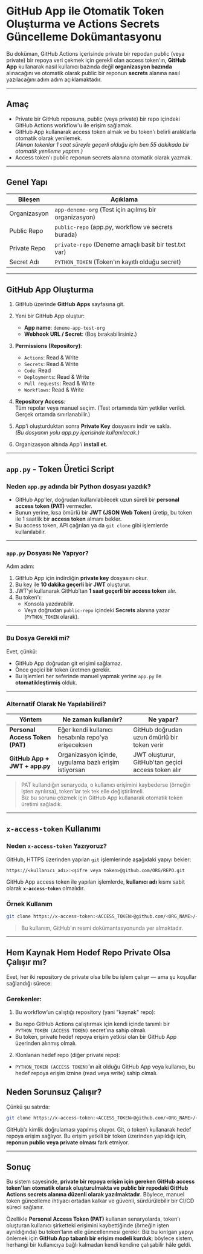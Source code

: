 # GitHub App ile Otomatik Token Oluşturma ve Actions Secrets Güncelleme Dokümantasyonu

Bu doküman, GitHub Actions içerisinde private bir repodan public (veya private) bir repoya veri çekmek için gerekli olan access token'ın, **GitHub App** kullanarak nasıl kullanıcı bazında değil **organizasyon bazında** alınacağını ve otomatik olarak public bir reponun **secrets** alanına nasıl yazılacağını adım adım açıklamaktadır.

---

## Amaç

- Private bir GitHub reposuna, public (veya private) bir repo içindeki GitHub Actions workflow'u ile erişim sağlamak.  
- GitHub App kullanarak access token almak ve bu token'ı belirli aralıklarla otomatik olarak yenilemek.  
  _(Alınan tokenlar 1 saat süreyle geçerli olduğu için ben 55 dakikada bir otomatik yenileme yaptım.)_  
- Access token'ı public reponun secrets alanına otomatik olarak yazmak.

---

## Genel Yapı

| Bileşen        | Açıklama                                           |
| -------------- | -------------------------------------------------- |
| Organizasyon   | `app-deneme-org` (Test için açılmış bir organizasyon) |
| Public Repo    | `public-repo` (app.py, workflow ve secrets burada) |
| Private Repo   | `private-repo` (Deneme amaçlı basit bir test.txt var) |
| Secret Adı     | `PYTHON_TOKEN` (Token'ın kayıtlı olduğu secret)   |

---

## GitHub App Oluşturma

1. GitHub üzerinde **GitHub Apps** sayfasına git.
2. Yeni bir GitHub App oluştur:

   - **App name**: `deneme-app-test-org`  
   - **Webhook URL / Secret**: (Boş bırakabilirsiniz.)

3. **Permissions (Repository)**:

   - `Actions`: Read & Write  
   - `Secrets`: Read & Write  
   - `Code`: Read  
   - `Deployments`: Read & Write  
   - `Pull requests`: Read & Write  
   - `Workflows`: Read & Write  

4. **Repository Access**:  
   Tüm repolar veya manuel seçim. (Test ortamında tüm yetkiler verildi. Gerçek ortamda sınırlanabilir.)

5. App'i oluşturduktan sonra **Private Key** dosyasını indir ve sakla.  
   _(Bu dosyanın yolu app.py içerisinde kullanılacak.)_

6. Organizasyon altında App'i **install et**.

---

## `app.py` - Token Üretici Script

### Neden `app.py` adında bir Python dosyası yazdık?

- GitHub App'ler, doğrudan kullanılabilecek uzun süreli bir **personal access token (PAT)** vermezler.
- Bunun yerine, kısa ömürlü bir **JWT (JSON Web Token)** üretip, bu token ile 1 saatlik bir **access token** almanı bekler.
- Bu access token, API çağrıları ya da `git clone` gibi işlemlerde kullanılabilir.

---

### `app.py` Dosyası Ne Yapıyor?

Adım adım:

1. GitHub App için indirdiğin **private key** dosyasını okur.
2. Bu key ile **10 dakika geçerli bir JWT** oluşturur.
3. JWT’yi kullanarak GitHub’tan **1 saat geçerli bir access token** alır.
4. Bu token'ı:
   - Konsola yazdırabilir.
   - Veya doğrudan `public-repo` içindeki **Secrets** alanına yazar (`PYTHON_TOKEN` olarak).

---

### Bu Dosya Gerekli mi?

Evet, çünkü:

- GitHub App doğrudan git erişimi sağlamaz.
- Önce geçici bir token üretmen gerekir.
- Bu işlemleri her seferinde manuel yapmak yerine `app.py` ile **otomatikleştirmiş** olduk.

---

### Alternatif Olarak Ne Yapılabilirdi?

| Yöntem                           | Ne zaman kullanılır?                                    | Ne yapar?                                               |
| -------------------------------- | -------------------------------------------------------- | ------------------------------------------------------- |
| **Personal Access Token (PAT)**  | Eğer kendi kullanıcı hesabınla repo'ya erişeceksen      | GitHub doğrudan uzun ömürlü bir token verir             |
| **GitHub App + JWT + app.py**    | Organizasyon içinde, uygulama bazlı erişim istiyorsan   | JWT oluşturur, GitHub'tan geçici access token alır      |

> PAT kullandığın senaryoda, o kullanıcı erişimini kaybederse (örneğin işten ayrılırsa), token'lar tek tek elle değiştirilmeli.  
> Biz bu sorunu çözmek için GitHub App kullanarak otomatik token üretimi sağladık.

---

## `x-access-token` Kullanımı

### Neden `x-access-token` Yazıyoruz?

GitHub, HTTPS üzerinden yapılan `git` işlemlerinde aşağıdaki yapıyı bekler:

```
https://<kullanıcı_adı>:<şifre veya token>@github.com/ORG/REPO.git
```

GitHub App access token ile yapılan işlemlerde, **kullanıcı adı** kısmı sabit olarak **`x-access-token`** olmalıdır.

### Örnek Kullanım

```bash
git clone https://x-access-token:<ACCESS_TOKEN>@github.com/<ORG_NAME>/<REPO_NAME>.git
```

> Bu kullanım, GitHub’ın resmi dokümantasyonunda yer almaktadır.

---

## Hem Kaynak Hem Hedef Repo Private Olsa Çalışır mı?

Evet, her iki repository de private olsa bile bu işlem çalışır — ama şu koşullar sağlandığı sürece:

### Gerekenler:

1. Bu workflow’un çalıştığı repository (yani "kaynak" repo):
- Bu repo GitHub Actions çalıştırmak için kendi içinde tanımlı bir `PYTHON_TOKEN (ACCESS TOKEN)` secret’ına sahip olmalı.
- Bu token, private hedef repoya erişim yetkisi olan bir GitHub App üzerinden alınmış olmalı.

2. Klonlanan hedef repo (diğer private repo):
- `PYTHON_TOKEN (ACCESS TOKEN)`’ın ait olduğu GitHub App veya kullanıcı, bu hedef repoya erişim iznine (read veya write) sahip olmalı.

## Neden Sorunsuz Çalışır?

Çünkü şu satırda:

```bash
git clone https://x-access-token:<ACCESS_TOKEN>@github.com/<ORG_NAME>/<REPO_NAME>.git
```

GitHub’a kimlik doğrulaması yapılmış oluyor. Git, o token’ı kullanarak hedef repoya erişim sağlıyor. Bu erişim yetkili bir token üzerinden yapıldığı için, **reponun public veya private olması** fark etmiyor.

---

## Sonuç

Bu sistem sayesinde, **private bir repoya erişim için gereken GitHub access token'ları otomatik olarak oluşturulmakta ve public bir repodaki GitHub Actions secrets alanına düzenli olarak yazılmaktadır**. Böylece, manuel token güncelleme ihtiyacı ortadan kalkar ve güvenli, sürdürülebilir bir CI/CD süreci sağlanır.

Özellikle **Personal Access Token (PAT)** kullanan senaryolarda, token'ı oluşturan kullanıcı şirketteki erişimini kaybettiğinde (örneğin işten ayrıldığında) bu token'ların elle güncellenmesi gerekir. Biz bu kırılgan yapıyı önlemek için **GitHub App tabanlı bir erişim modeli kurduk**; böylece sistem, herhangi bir kullanıcıya bağlı kalmadan kendi kendine çalışabilir hâle geldi.